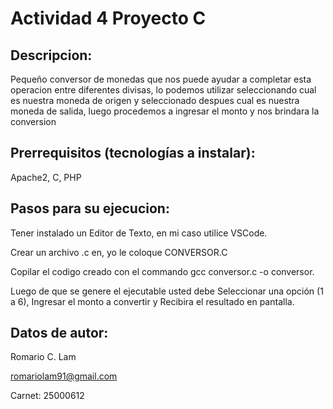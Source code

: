 # Actividad 4 Proyecto C

## Descripcion: 
Pequeño conversor de monedas que nos puede ayudar a completar esta operacion entre diferentes divisas, lo podemos utilizar seleccionando cual es nuestra moneda de origen y seleccionado despues cual es nuestra moneda de salida, luego procedemos a ingresar el monto y nos brindara la conversion 

## Prerrequisitos (tecnologías a instalar): 
Apache2, C, PHP

## Pasos para su ejecucion:
Tener instalado un Editor de Texto, en mi caso utilice VSCode.  

Crear un archivo .c en, yo le coloque CONVERSOR.C  

Copilar el codigo creado con el commando gcc conversor.c -o conversor.  

Luego de que se genere el ejecutable usted debe Seleccionar una opción (1 a 6), Ingresar el monto a convertir y Recibira el resultado en pantalla.

## Datos de autor:
Romario C. Lam  

romariolam91@gmail.com  

Carnet: 25000612
